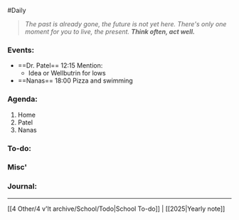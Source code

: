 #Daily
>*The past is already gone, the future is not yet here. There's only one moment for you to live, the present.*
>***Think often, act well.***
### Events:
- ==Dr. Patel== 12:15
	Mention:
	- Idea or Wellbutrin for lows
- ==Nanas==  18:00
	Pizza and swimming
### Agenda:
1. Home
2. Patel
3. Nanas
### To-do:

### Misc'

### Journal:


---
[[4 Other/4 v'lt archive/School/Todo|School To-do]] | [[2025|Yearly note]]
